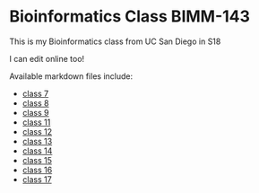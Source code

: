 # Bioinformatics Class BIMM-143

This is my Bioinformatics class from UC San Diego in S18

I can edit online too!

Available markdown files include:
- [class 7](https://github.com/misolee/bimm143/blob/master/class7/class7.Rmd)
- [class 8](https://github.com/misolee/bimm143/blob/master/class8/class8.Rmd)
- [class 9](https://github.com/misolee/bimm143/blob/master/class9/class9.Rmd)
- [class 11](https://github.com/misolee/bimm143/blob/master/class11/class%2011.Rmd)
- [class 12](https://github.com/misolee/bimm143/blob/master/class12/class12.Rmd)
- [class 13](https://github.com/misolee/bimm143/blob/master/class%2013/class%2013.Rmd)
- [class 14](https://github.com/misolee/bimm143/blob/master/class14/class14.Rmd)
- [class 15](https://github.com/misolee/bimm143/tree/master/class%2015)
- [class 16](https://github.com/misolee/bimm143/blob/master/class%2016/class%2016.Rmd)
- [class 17](https://github.com/misolee/bimm143/blob/master/class%2017/class%2017.Rmd)
